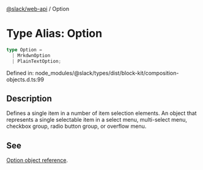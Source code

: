 [@slack/web-api](../index.md) / Option

# Type Alias: Option

```ts
type Option = 
  | MrkdwnOption
  | PlainTextOption;
```

Defined in: node\_modules/@slack/types/dist/block-kit/composition-objects.d.ts:99

## Description

Defines a single item in a number of item selection elements. An object that represents a single
selectable item in a select menu, multi-select menu, checkbox group, radio button group, or overflow menu.

## See

[Option object reference](https://api.slack.com/reference/block-kit/composition-objects#option).
